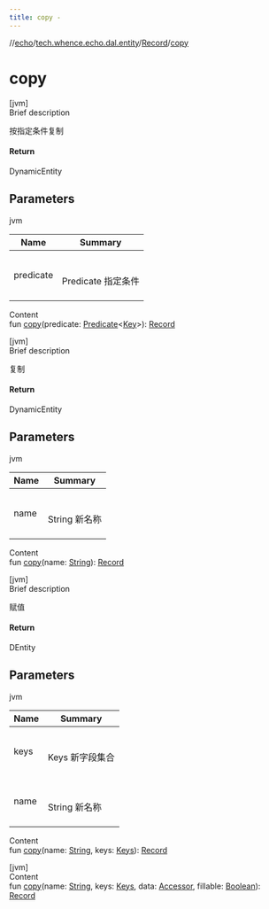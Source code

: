 ```yaml
---
title: copy -
---
```

//[echo](../../index.md)/[tech.whence.echo.dal.entity](../index.md)/[Record](index.md)/[copy](copy.md)



# copy  
[jvm]  
Brief description  


按指定条件复制



#### Return  


DynamicEntity



## Parameters  
  
jvm  
  
|  Name|  Summary| 
|---|---|
| predicate| <br><br>Predicate<Key> 指定条件<br><br>
  
  
Content  
fun [copy](copy.md)(predicate: [Predicate](../../tech.whence.echo.function/-predicate/index.md)<[Key](../../tech.whence.echo.dal.schema.key/-key/index.md)>): [Record](index.md)  


[jvm]  
Brief description  


复制



#### Return  


DynamicEntity



## Parameters  
  
jvm  
  
|  Name|  Summary| 
|---|---|
| name| <br><br>String 新名称<br><br>
  
  
Content  
fun [copy](copy.md)(name: [String](https://kotlinlang.org/api/latest/jvm/stdlib/kotlin/-string/index.html)): [Record](index.md)  


[jvm]  
Brief description  


赋值



#### Return  


DEntity



## Parameters  
  
jvm  
  
|  Name|  Summary| 
|---|---|
| keys| <br><br>Keys 新字段集合<br><br>
| name| <br><br>String 新名称<br><br>
  
  
Content  
fun [copy](copy.md)(name: [String](https://kotlinlang.org/api/latest/jvm/stdlib/kotlin/-string/index.html), keys: [Keys](../../tech.whence.echo.dal.schema.key/-keys/index.md)): [Record](index.md)  


[jvm]  
Content  
fun [copy](copy.md)(name: [String](https://kotlinlang.org/api/latest/jvm/stdlib/kotlin/-string/index.html), keys: [Keys](../../tech.whence.echo.dal.schema.key/-keys/index.md), data: [Accessor](../../tech.whence.echo.container.accessor/-accessor/index.md), fillable: [Boolean](https://kotlinlang.org/api/latest/jvm/stdlib/kotlin/-boolean/index.html)): [Record](index.md)  



